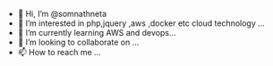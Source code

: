 - 👋 Hi, I’m @somnathneta
- 👀 I’m interested in php,jquery ,aws ,docker etc cloud technology ...
- 🌱 I’m currently learning AWS and devops...
- 💞️ I’m looking to collaborate on ...
- 📫 How to reach me ...

<!---
somnathneta/somnathneta is a ✨ special ✨ repository because its `README.md` (this file) appears on your GitHub profile.
You can click the Preview link to take a look at your changes.
--->
